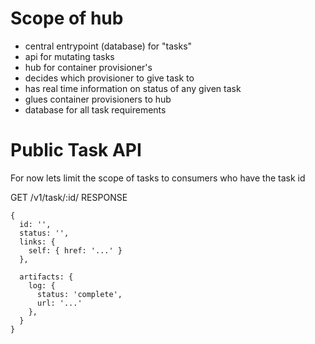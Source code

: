 # Scope of hub

 - central entrypoint (database) for "tasks"
 - api for mutating tasks
 - hub for container provisioner's
 - decides which provisioner to give task to
 - has real time information on status of any given task
 - glues container provisioners to hub
 - database for all task requirements


# Public Task API

For now lets limit the scope of tasks to consumers who have the task id

GET /v1/task/:id/
RESPONSE
```
{
  id: '',
  status: '',
  links: {
    self: { href: '...' }
  },

  artifacts: {
    log: {
      status: 'complete',
      url: '...'
    },
  }
}
```
